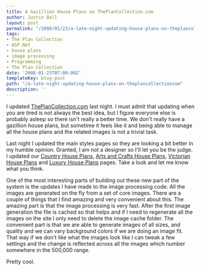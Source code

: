 ```yaml
---
title: A Gazillion House Plans on ThePlanCollection.com
author: Justin Ball
layout: post
permalink: "/2008/01/23/a-late-night-updating-house-plans-on-theplancollectioncom/"
tags:
- The Plan Collection
- ASP.Net
- house plans
- image processing
- Programming
- The Plan Collection
date: '2008-01-23T07:00:00Z'
templateKey: blog-post
path: "/a-late-night-updating-house-plans-on-theplancollectioncom"
description: ''
---
```


I updated [ThePlanCollection.com][1] last night. I must admit that updating when you are tired is not always the best idea, but I figure everyone else is probably asleep so there isn't really a better time. We don't really have a gazillion house plans, but sometime it feels like it and being able to manage all the house plans and the related images is not a trivial task.

 [1]: http://www.theplancollection.com/

Last night I updated the main styles pages so they are looking a bit better in my humble opinion. Granted, I am not a designer so I'll let you be the judge. I updated our [Country House Plans][2], [Arts and Crafts House Plans][3], [Victorian House Plans][4] and [Luxury House Plans][5] pages. Take a look and let me know what you think.

 [2]: http://www.theplancollection.com/country-house-plans "View Country House Plans"
 [3]: http://www.theplancollection.com/arts-and-crafts-house-plans "View Arts and Crafts House Plans"
 [4]: http://www.theplancollection.com/victorian-house-plans "view Victorian House Plans"
 [5]: http://www.theplancollection.com/luxury-house-plans "View Luxury House Plans"

One of the most interesting parts of building out these new part of the system is the updates I have made to the image processing code. All the images are generated on the fly from a set of core images. There are a couple of things that I find amazing and very convenient about this. The amazing part is that the image processing is very fast. After the first image generation the file is cached so that helps and if I need to regenerate all the images on the site I only need to delete the image cache folder. The convenient part is that we are able to generate images of all sizes, and quality and we can vary background colors if we are doing an image fit. That way if we don't like what the images look like I can tweak a few settings and the change is reflected across all the images which number somewhere in the 500,000 range.

Pretty cool.

